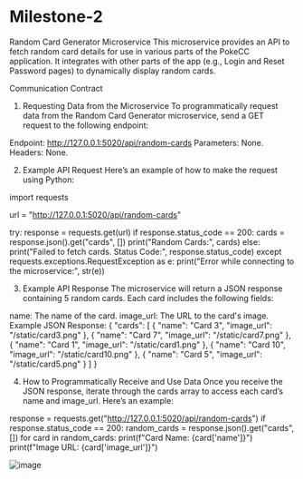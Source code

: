 # Milestone-2
Random Card Generator Microservice This microservice provides an API to fetch random card details for use in various parts of the PokeCC application. It integrates with other parts of the app (e.g., Login and Reset Password pages) to dynamically display random cards.

Communication Contract

1. Requesting Data from the Microservice
To programmatically request data from the Random Card Generator microservice, send a GET request to the following endpoint:

Endpoint: http://127.0.0.1:5020/api/random-cards
Parameters: None.
Headers: None.

2. Example API Request
Here’s an example of how to make the request using Python:

import requests

url = "http://127.0.0.1:5020/api/random-cards"

try:
    response = requests.get(url)
    if response.status_code == 200:
        cards = response.json().get("cards", [])
        print("Random Cards:", cards)
    else:
        print("Failed to fetch cards. Status Code:", response.status_code)
except requests.exceptions.RequestException as e:
    print("Error while connecting to the microservice:", str(e))

3. Example API Response
The microservice will return a JSON response containing 5 random cards. Each card includes the following fields:

name: The name of the card.
image_url: The URL to the card's image.
Example JSON Response:
{
  "cards": [
    {
      "name": "Card 3",
      "image_url": "/static/card3.png"
    },
    {
      "name": "Card 7",
      "image_url": "/static/card7.png"
    },
    {
      "name": "Card 1",
      "image_url": "/static/card1.png"
    },
    {
      "name": "Card 10",
      "image_url": "/static/card10.png"
    },
    {
      "name": "Card 5",
      "image_url": "/static/card5.png"
    }
  ]
}


4. How to Programmatically Receive and Use Data Once you receive the JSON response, iterate through the cards array to access each card’s name and image_url. 
Here’s an example:

response = requests.get("http://127.0.0.1:5020/api/random-cards")
if response.status_code == 200:
    random_cards = response.json().get("cards", [])
    for card in random_cards:
        print(f"Card Name: {card['name']}")
        print(f"Image URL: {card['image_url']}")


![image](https://github.com/user-attachments/assets/242274d2-c030-42d8-a71a-401369048701)



        
